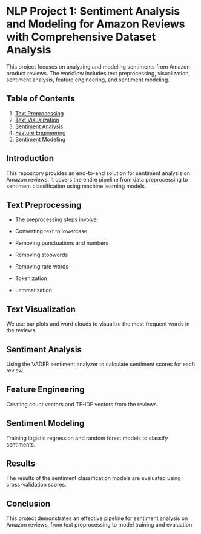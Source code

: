 # NLP Project 1: Sentiment Analysis and Modeling for Amazon Reviews with Comprehensive Dataset Analysis

This project focuses on analyzing and modeling sentiments from Amazon product reviews. The workflow includes text preprocessing, visualization, sentiment analysis, feature engineering, and sentiment modeling.

## Table of Contents
1. [Text Preprocessing](#text-preprocessing)
2. [Text Visualization](#text-visualization)
3. [Sentiment Analysis](#sentiment-analysis)
4. [Feature Engineering](#feature-engineering)
5. [Sentiment Modeling](#sentiment-modeling)

## Introduction
This repository provides an end-to-end solution for sentiment analysis on Amazon reviews. It covers the entire pipeline from data preprocessing to sentiment classification using machine learning models.



## Text Preprocessing
- The preprocessing steps involve:

- Converting text to lowercase

- Removing punctuations and numbers

- Removing stopwords

- Removing rare words

- Tokenization

- Lemmatization


## Text Visualization
We use bar plots and word clouds to visualize the most frequent words in the reviews.

## Sentiment Analysis
Using the VADER sentiment analyzer to calculate sentiment scores for each review.


## Feature Engineering
Creating count vectors and TF-IDF vectors from the reviews.


## Sentiment Modeling
Training logistic regression and random forest models to classify sentiments.

## Results
The results of the sentiment classification models are evaluated using cross-validation scores.

## Conclusion
This project demonstrates an effective pipeline for sentiment analysis on Amazon reviews, from text preprocessing to model training and evaluation.
